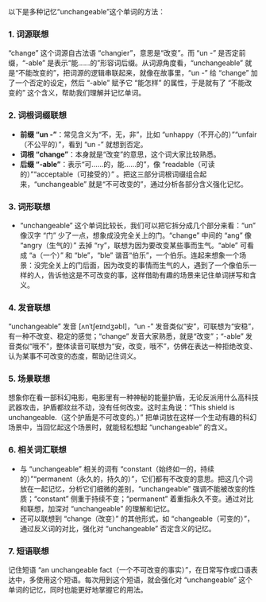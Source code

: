 以下是多种记忆“unchangeable”这个单词的方法：

### 1. 词源联想
“change” 这个词源自古法语 “changier”，意思是“改变”。而 “un -” 是否定前缀，“-able” 是表示“能……的”形容词后缀。从词源角度看，“unchangeable” 就是“不能改变的”，把词源的逻辑串联起来，就像在故事里，“un -” 给 “change” 加了一个否定的设定，然后 “-able” 赋予它 “能怎样” 的属性，于是就有了 “不能改变的” 这个含义，帮助我们理解并记忆单词。

### 2. 词根词缀联想
 - **前缀 “un -”**：常见含义为“不，无，非”，比如 “unhappy（不开心的）”“unfair（不公平的）”，看到 “un -” 就想到否定。
 - **词根 “change”**：本身就是“改变”的意思，这个词大家比较熟悉。
 - **后缀 “-able”**：表示“可……的，能……的”，像 “readable（可读的）”“acceptable（可接受的）” 。把这三部分词根词缀组合起来，“unchangeable” 就是“不可改变的”，通过分析各部分含义强化记忆。

### 3. 词形联想
 - “unchangeable” 这个单词比较长，我们可以把它拆分成几个部分来看：“un” 像汉字 “门” 少了一点，想象成没完全关上的门。“change” 中间的 “ang” 像 “angry（生气的）” 去掉 “ry”，联想为因为要改变某些事而生气。“able” 可看成 “a（一个）” 和 “ble”，“ble” 谐音“伯乐”，一个伯乐。连起来想象一个场景：没完全关上的门后面，因为改变的事情而生气的人，遇到了一个像伯乐一样的人，告诉他这是不可改变的事，这样借助有趣的场景来记住单词拼写和含义。

### 4. 发音联想
“unchangeable” 发音 [ʌnˈtʃeɪndʒəbl]，“un -” 发音类似“安”，可联想为“安稳”，有一种不改变、稳定的感觉；“change” 发音大家熟悉，就是“改变”；“-able” 发音类似“哦不”，整体读音可联想为“安，改变，哦不”，仿佛在表达一种拒绝改变、认为某事不可改变的态度，帮助记住词义。

### 5. 场景联想
想象你在看一部科幻电影，电影里有一种神秘的能量护盾，无论反派用什么高科技武器攻击，护盾都纹丝不动，没有任何改变。这时主角说：“This shield is unchangeable.（这个护盾是不可改变的。）” 把单词放在这样一个生动有趣的科幻场景中，当回忆起这个场景时，就能轻松想起 “unchangeable” 的含义。

### 6. 相关词汇联想
 - 与 “unchangeable” 相关的词有 “constant（始终如一的，持续的）”“permanent（永久的，持久的）”，它们都有不改变的意思。把这几个词放在一起记忆，分析它们细微的差别，“unchangeable” 强调不能被改变的性质；“constant” 侧重于持续不变；“permanent” 着重指永久不变。通过对比和联想，加深对 “unchangeable” 的理解和记忆。
 - 还可以联想到 “change（改变）” 的其他形式，如 “changeable（可变的）”，通过反义词的对比，强化对 “unchangeable” 否定含义的记忆。

### 7. 短语联想
记住短语 “an unchangeable fact（一个不可改变的事实）”，在日常写作或口语表达中，多使用这个短语。每次用到这个短语，就会强化对 “unchangeable” 这个单词的记忆，同时也能更好地掌握它的用法。 